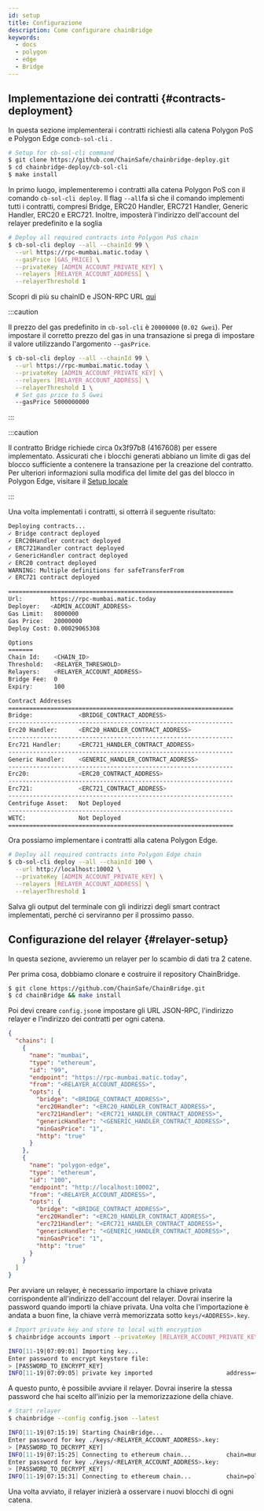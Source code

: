 ```yaml
---
id: setup
title: Configurazione
description: Come configurare chainBridge
keywords:
  - docs
  - polygon
  - edge
  - Bridge
---
```


## Implementazione dei contratti {#contracts-deployment}

In questa sezione implementerai i contratti richiesti alla catena Polygon PoS e Polygon Edge con`cb-sol-cli` .

```bash
# Setup for cb-sol-cli command
$ git clone https://github.com/ChainSafe/chainbridge-deploy.git
$ cd chainbridge-deploy/cb-sol-cli
$ make install
```

In primo luogo, implementeremo i contratti alla catena Polygon PoS con il comando `cb-sol-cli deploy`. Il flag `--all`fa sì che il comando implementi tutti i contratti, compresi Bridge, ERC20 Handler, ERC721 Handler, Generic Handler, ERC20 e ERC721. Inoltre, imposterà l'indirizzo dell'account del relayer predefinito e la soglia

```bash
# Deploy all required contracts into Polygon PoS chain
$ cb-sol-cli deploy --all --chainId 99 \
  --url https://rpc-mumbai.matic.today \
  --gasPrice [GAS_PRICE] \
  --privateKey [ADMIN_ACCOUNT_PRIVATE_KEY] \
  --relayers [RELAYER_ACCOUNT_ADDRESS] \
  --relayerThreshold 1
```


Scopri di più su chainID e JSON-RPC URL [qui](/docs/edge/additional-features/chainbridge/definitions)

:::caution

Il prezzo del gas predefinito in `cb-sol-cli` è `20000000` (`0.02 Gwei`). Per impostare il corretto prezzo del gas in una transazione si prega di impostare il valore utilizzando l'argomento `--gasPrice`.

```bash
$ cb-sol-cli deploy --all --chainId 99 \
  --url https://rpc-mumbai.matic.today \
  --privateKey [ADMIN_ACCOUNT_PRIVATE_KEY] \
  --relayers [RELAYER_ACCOUNT_ADDRESS] \
  --relayerThreshold 1 \
  # Set gas price to 5 Gwei
  --gasPrice 5000000000
```

:::

:::caution

Il contratto Bridge richiede circa 0x3f97b8 (4167608) per essere implementato. Assicurati che i blocchi generati abbiano un limite di gas del blocco sufficiente a contenere la transazione per la creazione del contratto. Per ulteriori informazioni sulla modifica del limite del gas del blocco in Polygon Edge, visitare il [Setup locale](/docs/edge/get-started/set-up-ibft-locally)

:::

Una volta implementati i contratti, si otterrà il seguente risultato:

```bash
Deploying contracts...
✓ Bridge contract deployed
✓ ERC20Handler contract deployed
✓ ERC721Handler contract deployed
✓ GenericHandler contract deployed
✓ ERC20 contract deployed
WARNING: Multiple definitions for safeTransferFrom
✓ ERC721 contract deployed

================================================================
Url:        https://rpc-mumbai.matic.today
Deployer:   <ADMIN_ACCOUNT_ADDRESS>
Gas Limit:   8000000
Gas Price:   20000000
Deploy Cost: 0.00029065308

Options
=======
Chain Id:    <CHAIN_ID>
Threshold:   <RELAYER_THRESHOLD>
Relayers:    <RELAYER_ACCOUNT_ADDRESS>
Bridge Fee:  0
Expiry:      100

Contract Addresses
================================================================
Bridge:             <BRIDGE_CONTRACT_ADDRESS>
----------------------------------------------------------------
Erc20 Handler:      <ERC20_HANDLER_CONTRACT_ADDRESS>
----------------------------------------------------------------
Erc721 Handler:     <ERC721_HANDLER_CONTRACT_ADDRESS>
----------------------------------------------------------------
Generic Handler:    <GENERIC_HANDLER_CONTRACT_ADDRESS>
----------------------------------------------------------------
Erc20:              <ERC20_CONTRACT_ADDRESS>
----------------------------------------------------------------
Erc721:             <ERC721_CONTRACT_ADDRESS>
----------------------------------------------------------------
Centrifuge Asset:   Not Deployed
----------------------------------------------------------------
WETC:               Not Deployed
================================================================
```

Ora possiamo implementare i contratti alla catena Polygon Edge.

```bash
# Deploy all required contracts into Polygon Edge chain
$ cb-sol-cli deploy --all --chainId 100 \
  --url http://localhost:10002 \
  --privateKey [ADMIN_ACCOUNT_PRIVATE_KEY] \
  --relayers [RELAYER_ACCOUNT_ADDRESS] \
  --relayerThreshold 1
```

Salva gli output del terminale con gli indirizzi degli smart contract implementati, perché ci serviranno per il prossimo passo.

## Configurazione del relayer {#relayer-setup}

In questa sezione, avvieremo un relayer per lo scambio di dati tra 2 catene.

Per prima cosa, dobbiamo clonare e costruire il repository ChainBridge.

```bash
$ git clone https://github.com/ChainSafe/ChainBridge.git
$ cd chainBridge && make install
```

Poi devi creare `config.json`e impostare gli URL JSON-RPC, l'indirizzo relayer e l'indirizzo dei contratti per ogni catena.

```json
{
  "chains": [
    {
      "name": "mumbai",
      "type": "ethereum",
      "id": "99",
      "endpoint": "https://rpc-mumbai.matic.today",
      "from": "<RELAYER_ACCOUNT_ADDRESS>",
      "opts": {
        "bridge": "<BRIDGE_CONTRACT_ADDRESS>",
        "erc20Handler": "<ERC20_HANDLER_CONTRACT_ADDRESS>",
        "erc721Handler": "<ERC721_HANDLER_CONTRACT_ADDRESS>",
        "genericHandler": "<GENERIC_HANDLER_CONTRACT_ADDRESS>",
        "minGasPrice": "1",
        "http": "true"
      }
    },
    {
      "name": "polygon-edge",
      "type": "ethereum",
      "id": "100",
      "endpoint": "http://localhost:10002",
      "from": "<RELAYER_ACCOUNT_ADDRESS>",
      "opts": {
        "bridge": "<BRIDGE_CONTRACT_ADDRESS>",
        "erc20Handler": "<ERC20_HANDLER_CONTRACT_ADDRESS>",
        "erc721Handler": "<ERC721_HANDLER_CONTRACT_ADDRESS>",
        "genericHandler": "<GENERIC_HANDLER_CONTRACT_ADDRESS>",
        "minGasPrice": "1",
        "http": "true"
      }
    }
  ]
}
```

Per avviare un relayer, è necessario importare la chiave privata corrispondente all'indirizzo dell'account del relayer. Dovrai inserire la password quando importi la chiave privata. Una volta che l'importazione è andata a buon fine, la chiave verrà memorizzata sotto `keys/<ADDRESS>.key`.

```bash
# Import private key and store to local with encryption
$ chainbridge accounts import --privateKey [RELAYER_ACCOUNT_PRIVATE_KEY]

INFO[11-19|07:09:01] Importing key...
Enter password to encrypt keystore file:
> [PASSWORD_TO_ENCRYPT_KEY]
INFO[11-19|07:09:05] private key imported                     address=<RELAYER_ACCOUNT_ADDRESS> file=.../keys/<RELAYER_ACCOUNT_ADDRESS>.key
```

A questo punto, è possibile avviare il relayer. Dovrai inserire la stessa password che hai scelto all'inizio per la memorizzazione della chiave.

```bash
# Start relayer
$ chainbridge --config config.json --latest

INFO[11-19|07:15:19] Starting ChainBridge...
Enter password for key ./keys/<RELAYER_ACCOUNT_ADDRESS>.key:
> [PASSWORD_TO_DECRYPT_KEY]
INFO[11-19|07:15:25] Connecting to ethereum chain...          chain=mumbai url=<JSON_RPC_URL>
Enter password for key ./keys/<RELAYER_ACCOUNT_ADDRESS>.key:
> [PASSWORD_TO_DECRYPT_KEY]
INFO[11-19|07:15:31] Connecting to ethereum chain...          chain=polygon-edge url=<JSON_RPC_URL>
```

Una volta avviato, il relayer inizierà a osservare i nuovi blocchi di ogni catena.

